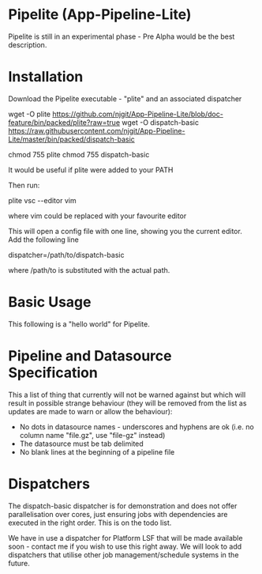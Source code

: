 Pipelite (App-Pipeline-Lite)
=================

Pipelite is still in an experimental phase - Pre Alpha would be the best description.

Installation
============
Download the Pipelite executable - "plite" and an associated dispatcher

wget -O plite https://github.com/njgit/App-Pipeline-Lite/blob/doc-feature/bin/packed/plite?raw=true
wget -O dispatch-basic https://raw.githubusercontent.com/njgit/App-Pipeline-Lite/master/bin/packed/dispatch-basic

chmod 755 plite
chmod 755 dispatch-basic

It would be useful if plite were added to your PATH 

Then run:
 
plite vsc --editor vim

where vim could be replaced with your favourite editor

This will open a config file with one line, showing you the current editor. Add the following line

dispatcher=/path/to/dispatch-basic

where /path/to is substituted with the actual path.

Basic Usage
===========
This following is a "hello world" for Pipelite.




Pipeline and Datasource Specification
=====================================

This a list of thing that currently will not be warned against but which will result 
in possible strange behaviour (they will be removed from the list as updates are made 
to warn or allow the behaviour):

* No dots in datasource names - underscores and hyphens are ok 
  (i.e. no column name "file.gz", use "file-gz" instead)
* The datasource must be tab delimited
* No blank lines at the beginning of a pipeline file

Dispatchers
===========
The dispatch-basic dispatcher is for demonstration and does not offer parallelisation over cores, 
just ensuring jobs with dependencies are executed in the right order. This is on the todo list.

We have in use a dispatcher for Platform LSF that will be made available soon - contact 
me if you wish to use this right away. We will look to add dispatchers that utilise other
job management/schedule systems in the future.

